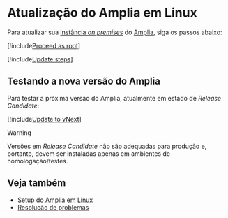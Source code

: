 ﻿# Atualização do Amplia em Linux

Para atualizar sua [instância *on premises*](../index.md) do [Amplia](../../index.md), siga os passos abaixo:

[!include[Proceed as root](../../../includes/linux/su.md)]

[!include[Update steps](../../../../../includes/amplia/linux/update.md)]

<a name="vnext" />

## Testando a nova versão do Amplia

Para testar a próxima versão do Amplia, atualmente em estado de *Release Candidate*:

[!include[Update to vNext](../../../../../includes/amplia/linux/update-vnext.md)]

> [!WARNING]
> Versões em *Release Candidate* não são adequadas para produção e, portanto, devem ser instaladas
> apenas em ambientes de homologação/testes.

## Veja também

* [Setup do Amplia em Linux](index.md)
* [Resolução de problemas](troubleshoot/index.md)
